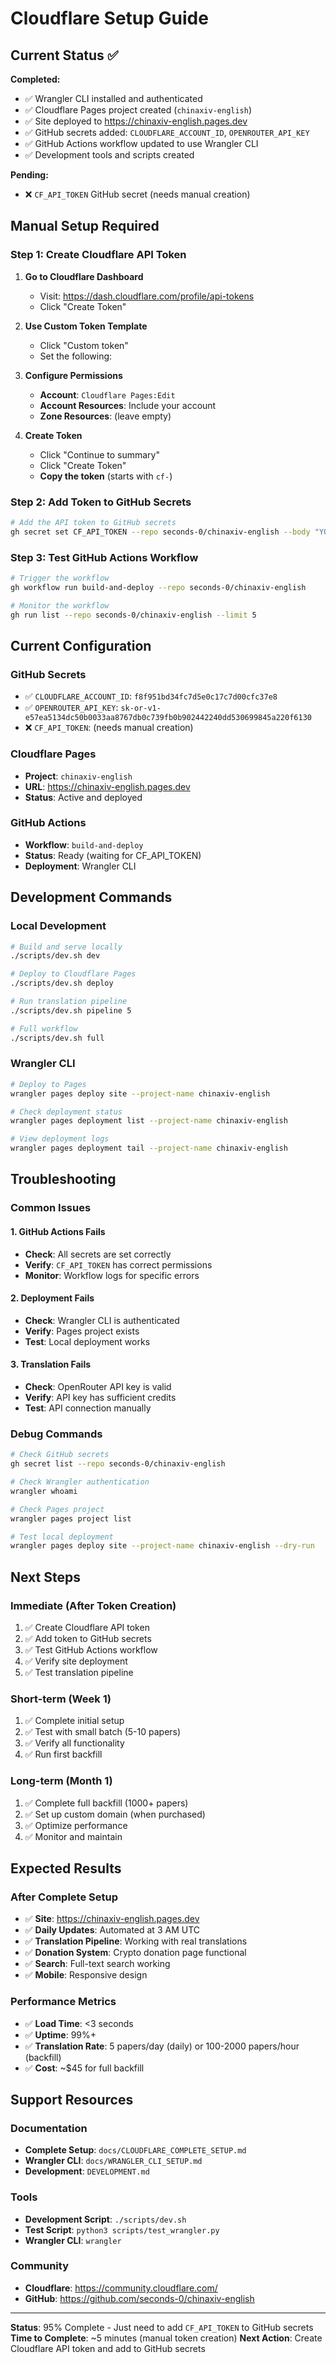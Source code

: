 # Cloudflare Setup Guide

## Current Status ✅

**Completed:**
- ✅ Wrangler CLI installed and authenticated
- ✅ Cloudflare Pages project created (`chinaxiv-english`)
- ✅ Site deployed to https://chinaxiv-english.pages.dev
- ✅ GitHub secrets added: `CLOUDFLARE_ACCOUNT_ID`, `OPENROUTER_API_KEY`
- ✅ GitHub Actions workflow updated to use Wrangler CLI
- ✅ Development tools and scripts created

**Pending:**
- ❌ `CF_API_TOKEN` GitHub secret (needs manual creation)

## Manual Setup Required

### Step 1: Create Cloudflare API Token

1. **Go to Cloudflare Dashboard**
   - Visit: https://dash.cloudflare.com/profile/api-tokens
   - Click "Create Token"

2. **Use Custom Token Template**
   - Click "Custom token"
   - Set the following:

3. **Configure Permissions**
   - **Account**: `Cloudflare Pages:Edit`
   - **Account Resources**: Include your account
   - **Zone Resources**: (leave empty)

4. **Create Token**
   - Click "Continue to summary"
   - Click "Create Token"
   - **Copy the token** (starts with `cf-`)

### Step 2: Add Token to GitHub Secrets

```bash
# Add the API token to GitHub secrets
gh secret set CF_API_TOKEN --repo seconds-0/chinaxiv-english --body "YOUR_TOKEN_HERE"
```

### Step 3: Test GitHub Actions Workflow

```bash
# Trigger the workflow
gh workflow run build-and-deploy --repo seconds-0/chinaxiv-english

# Monitor the workflow
gh run list --repo seconds-0/chinaxiv-english --limit 5
```

## Current Configuration

### GitHub Secrets
- ✅ `CLOUDFLARE_ACCOUNT_ID`: `f8f951bd34fc7d5e0c17c7d00cfc37e8`
- ✅ `OPENROUTER_API_KEY`: `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`
- ❌ `CF_API_TOKEN`: (needs manual creation)

### Cloudflare Pages
- **Project**: `chinaxiv-english`
- **URL**: https://chinaxiv-english.pages.dev
- **Status**: Active and deployed

### GitHub Actions
- **Workflow**: `build-and-deploy`
- **Status**: Ready (waiting for CF_API_TOKEN)
- **Deployment**: Wrangler CLI

## Development Commands

### Local Development
```bash
# Build and serve locally
./scripts/dev.sh dev

# Deploy to Cloudflare Pages
./scripts/dev.sh deploy

# Run translation pipeline
./scripts/dev.sh pipeline 5

# Full workflow
./scripts/dev.sh full
```

### Wrangler CLI
```bash
# Deploy to Pages
wrangler pages deploy site --project-name chinaxiv-english

# Check deployment status
wrangler pages deployment list --project-name chinaxiv-english

# View deployment logs
wrangler pages deployment tail --project-name chinaxiv-english
```

## Troubleshooting

### Common Issues

#### 1. GitHub Actions Fails
- **Check**: All secrets are set correctly
- **Verify**: `CF_API_TOKEN` has correct permissions
- **Monitor**: Workflow logs for specific errors

#### 2. Deployment Fails
- **Check**: Wrangler CLI is authenticated
- **Verify**: Pages project exists
- **Test**: Local deployment works

#### 3. Translation Fails
- **Check**: OpenRouter API key is valid
- **Verify**: API key has sufficient credits
- **Test**: API connection manually

### Debug Commands
```bash
# Check GitHub secrets
gh secret list --repo seconds-0/chinaxiv-english

# Check Wrangler authentication
wrangler whoami

# Check Pages project
wrangler pages project list

# Test local deployment
wrangler pages deploy site --project-name chinaxiv-english --dry-run
```

## Next Steps

### Immediate (After Token Creation)
1. ✅ Create Cloudflare API token
2. ✅ Add token to GitHub secrets
3. ✅ Test GitHub Actions workflow
4. ✅ Verify site deployment
5. ✅ Test translation pipeline

### Short-term (Week 1)
1. ✅ Complete initial setup
2. ✅ Test with small batch (5-10 papers)
3. ✅ Verify all functionality
4. ✅ Run first backfill

### Long-term (Month 1)
1. ✅ Complete full backfill (1000+ papers)
2. ✅ Set up custom domain (when purchased)
3. ✅ Optimize performance
4. ✅ Monitor and maintain

## Expected Results

### After Complete Setup
- ✅ **Site**: https://chinaxiv-english.pages.dev
- ✅ **Daily Updates**: Automated at 3 AM UTC
- ✅ **Translation Pipeline**: Working with real translations
- ✅ **Donation System**: Crypto donation page functional
- ✅ **Search**: Full-text search working
- ✅ **Mobile**: Responsive design

### Performance Metrics
- ✅ **Load Time**: <3 seconds
- ✅ **Uptime**: 99%+
- ✅ **Translation Rate**: 5 papers/day (daily) or 100-2000 papers/hour (backfill)
- ✅ **Cost**: ~$45 for full backfill

## Support Resources

### Documentation
- **Complete Setup**: `docs/CLOUDFLARE_COMPLETE_SETUP.md`
- **Wrangler CLI**: `docs/WRANGLER_CLI_SETUP.md`
- **Development**: `DEVELOPMENT.md`

### Tools
- **Development Script**: `./scripts/dev.sh`
- **Test Script**: `python3 scripts/test_wrangler.py`
- **Wrangler CLI**: `wrangler`

### Community
- **Cloudflare**: https://community.cloudflare.com/
- **GitHub**: https://github.com/seconds-0/chinaxiv-english

---

**Status**: 95% Complete - Just need to add `CF_API_TOKEN` to GitHub secrets
**Time to Complete**: ~5 minutes (manual token creation)
**Next Action**: Create Cloudflare API token and add to GitHub secrets
